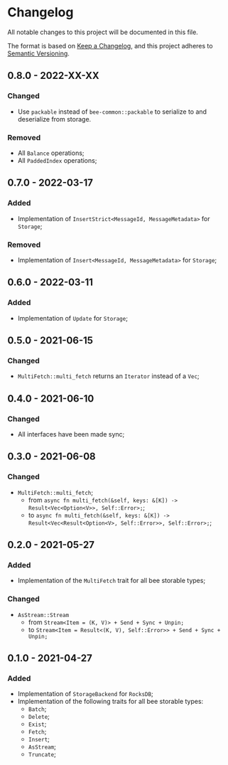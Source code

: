 # Changelog

All notable changes to this project will be documented in this file.

The format is based on [Keep a Changelog](https://keepachangelog.com/en/1.0.0/),
and this project adheres to [Semantic Versioning](https://semver.org/spec/v2.0.0.html).

<!-- ## Unreleased - YYYY-MM-DD

### Added

### Changed

### Deprecated

### Removed

### Fixed

### Security -->

## 0.8.0 - 2022-XX-XX

### Changed

- Use `packable` instead of `bee-common::packable` to serialize to and deserialize from storage.

### Removed

- All `Balance` operations;
- All `PaddedIndex` operations;

## 0.7.0 - 2022-03-17

### Added

- Implementation of `InsertStrict<MessageId, MessageMetadata>` for `Storage`;

### Removed

- Implementation of `Insert<MessageId, MessageMetadata>` for `Storage`;

## 0.6.0 - 2022-03-11

### Added

- Implementation of `Update` for `Storage`;

## 0.5.0 - 2021-06-15

### Changed

- `MultiFetch::multi_fetch` returns an `Iterator` instead of a `Vec`;

## 0.4.0 - 2021-06-10

### Changed

- All interfaces have been made sync;

## 0.3.0 - 2021-06-08

### Changed

- `MultiFetch::multi_fetch`;
  - from `async fn multi_fetch(&self, keys: &[K]) -> Result<Vec<Option<V>>, Self::Error>;`;
  - to `async fn multi_fetch(&self, keys: &[K]) -> Result<Vec<Result<Option<V>, Self::Error>>, Self::Error>;`;

## 0.2.0 - 2021-05-27

### Added

- Implementation of the `MultiFetch` trait for all bee storable types;

### Changed

- `AsStream::Stream`
  - from  `Stream<Item = (K, V)> + Send + Sync + Unpin;`
  - to    `Stream<Item = Result<(K, V), Self::Error>> + Send + Sync + Unpin;`

## 0.1.0 - 2021-04-27

### Added

- Implementation of `StorageBackend` for `RocksDB`;
- Implementation of the following traits for all bee storable types:
  - `Batch`;
  - `Delete`;
  - `Exist`;
  - `Fetch`;
  - `Insert`;
  - `AsStream`;
  - `Truncate`;
